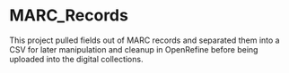 # MARC_Records
This project pulled fields out of MARC records and separated them into a CSV for later manipulation and cleanup in OpenRefine before being uploaded into the digital collections. 
